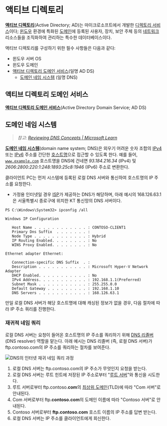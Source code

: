 # 액티브 디렉토리
**[액티브 디렉토리](https://learn.microsoft.com/en-us/windows-server/identity/ad-ds/get-started/virtual-dc/active-directory-domain-services-overview)**(Active Directory; AD)는 마이크로소프트에서 개발한 [디렉토리 서비스](https://en.wikipedia.org/wiki/Directory_service)이다; [윈도우](Windows.md) 환경에 특화된 [도메인](https://en.wikipedia.org/wiki/Windows_domain)에 등록된 사용자, 장치, 보안 주체 등의 [네트워크](Network.md) 리소스들을 조직화하여 관리하는 특수한 데이터베이스이다.

액티브 디렉토리를 구성하기 위한 필수 사항들은 다음과 같다:

* 윈도우 서버 OS
* 윈도우 도메인
* [액티브 디렉토리 도메인 서비스](#액티브-디렉토리-도메인-서비스)(일명 AD DS)
   * [도메인 네임 시스템](#도메인-네임-시스템) (일명 DNS)

## 액티브 디렉토리 도메인 서비스
**[액티브 디렉토리 도메인 서비스](https://learn.microsoft.com/en-us/windows-server/identity/ad-ds/get-started/virtual-dc/active-directory-domain-services-overview)**(Active Directory Domain Service; AD DS)

## 도메인 네임 시스템
> *참고: [Reviewing DNS Concepts | Microsoft Learn](https://learn.microsoft.com/en-us/windows-server/identity/ad-ds/plan/reviewing-dns-concepts)*

**[도메인 네임 시스템](https://en.wikipedia.org/wiki/Domain_Name_System)**(domain name system; DNS)은 외우기 어려운 숫자 조합의 [IPv4](TCPIP.md#인터넷-프로토콜) 또는 [IPv6](TCPIP.md#인터넷-프로토콜) 주소를 간단한 [호스트명](https://en.wikipedia.org/wiki/Hostname)으로 접근할 수 있도록 한다. 예를 들어, [`www.example.com`](https://www.example.com/) 호스트명을 DNS에 건네면 *93.184.216.34* (IPv4) 및 *2606:2800:220:1:248:1893:25c8:1946* (IPv6) 주소로 변환한다.

클라이언트 PC는 먼저 시스템에 등록된 로컬 DNS 서버와 통신하여 호스트명의 IP 주소를 요청한다.

* 가정용 인터넷일 경우 [ISP](Network.md#인터넷-서비스-제공자)가 제공하는 DNS가 해당하며, 아래 예시의 168.126.63.1은 서울특별시 종로구에 위치한 KT 통신망의 DNS 서버이다.

```
PS C:\Windows\System32> ipconfig /all

Windows IP Configuration

   Host Name . . . . . . . . . . . . : CONTOSO-CLIENT1
   Primary Dns Suffix  . . . . . . . :
   Node Type . . . . . . . . . . . . : Hybrid
   IP Routing Enabled. . . . . . . . : No
   WINS Proxy Enabled. . . . . . . . : No

Ethernet adapter Ethernet:

   Connection-specific DNS Suffix  . :
   Description . . . . . . . . . . . : Microsoft Hyper-V Network Adapter
   DHCP Enabled. . . . . . . . . . . : No
   IPv4 Address. . . . . . . . . . . : 192.168.1.1(Preferred)
   Subnet Mask . . . . . . . . . . . : 255.255.0.0
   Default Gateway . . . . . . . . . : 192.168.1.10
   DNS Servers . . . . . . . . . . . : 168.126.63.1
```

만일 로컬 DNS 서버가 해당 호스트명에 대해 캐싱된 정보가 없을 경우, 다음 절차에 따라 IP 주소 쿼리를 진행한다.

### 재귀적 네임 쿼리
로컬 DNS 서버는 요청이 들어온 호스트명의 IP 주소를 쿼리하기 위해 [DNS 리졸버](https://en.wikipedia.org/wiki/Name_server#Recursive_Resolver)(DNS resolver) 역할을 맡는다. 아래 예시는 DNS 리졸버 (즉, 로컬 DNS 서버)가 ftp.contoso.com의 IP 주소를 쿼리하는 절차를 보여준다.

![DNS의 인터넷 재귀 네임 쿼리 과정](https://learn.microsoft.com/en-us/windows-server/identity/media/reviewing-dns-concepts/1c044845-b104-4262-a7af-474ba3558a85.gif)

1. 로컬 DNS 서버는 ftp.contoso.com의 IP 주소가 무엇인지 요청을 받는다.
1. 로컬 DNS 서버는 루트 힌트에 저장된 IP 주소로부터 "[루트 서버](https://en.wikipedia.org/wiki/Root_name_server)"와 통신을 시도한다.
1. 루트 서버로부터 ftp.contoso.**com**의 [최상위 도메인](https://en.wikipedia.org/wiki/Top-level_domain)(TLD)에 따라 "Com 서버"로 안내된다.
1. Com 서버로부터 ftp.**contoso.com**의 도메인 이름에 따라 "Contoso 서버"로 안내된다.
1. Contoso 서버로부터 **ftp.contoso.com** 호스트 이름의 IP 주소를 답변 받는다.
1. 로컬 DNS 서버는 IP 주소를 클라이언트에게 회신한다.
